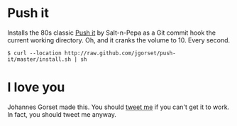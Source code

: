 # Push it

Installs the 80s classic [Push it](http://www.youtube.com/watch?v=YleXlgHI1oM) by Salt-n-Pepa as
a Git commit hook the current working directory. Oh, and it cranks the volume to 10. Every second.

    $ curl --location http://raw.github.com/jgorset/push-it/master/install.sh | sh

# I love you

Johannes Gorset made this. You should [tweet me](http://twitter.com/jgorset>) if you can't get it
to work. In fact, you should tweet me anyway.
